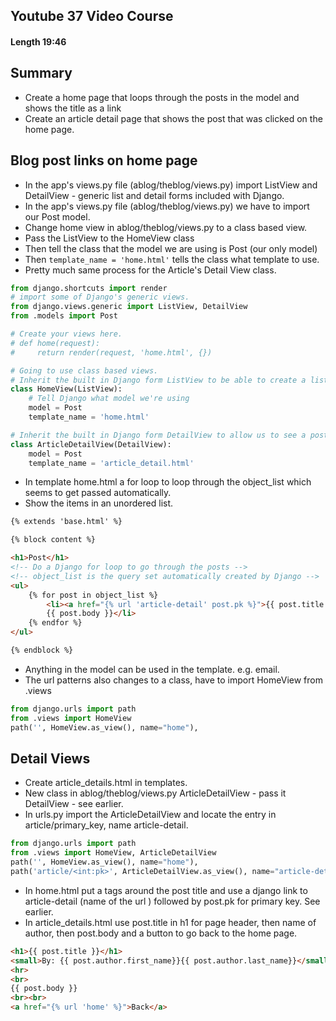 ## Youtube 37 Video Course

#### Length 19:46

## Summary

- Create a home page that loops through the posts in the model and shows the title as a link
- Create an article detail page that shows the post that was clicked on the home page.

## Blog post links on home page

- In the app's views.py file (ablog/theblog/views.py) import ListView and DetailView - generic list and detail forms included with Django.
- In the app's views.py file (ablog/theblog/views.py) we have to import our  Post model.
- Change home view in ablog/theblog/views.py to a class based view.
- Pass the ListView to the HomeView class
- Then tell the class that the model we are using is Post (our only model)
- Then `template_name = 'home.html'` tells the class what template to use.
- Pretty much same process for the Article's Detail View class.
``` python
from django.shortcuts import render
# import some of Django's generic views. 
from django.views.generic import ListView, DetailView
from .models import Post

# Create your views here.
# def home(request):
#     return render(request, 'home.html', {})

# Going to use class based views.
# Inherit the built in Django form ListView to be able to create a list of posts
class HomeView(ListView):
    # Tell Django what model we're using
    model = Post
    template_name = 'home.html'

# Inherit the built in Django form DetailView to allow us to see a post's detail
class ArticleDetailView(DetailView):
    model = Post
    template_name = 'article_detail.html'


```
- In template home.html a for loop to loop through the object_list which seems to get passed automatically.
- Show the items in an unordered list.
``` html
{% extends 'base.html' %}

{% block content %}

<h1>Post</h1>
<!-- Do a Django for loop to go through the posts -->
<!-- object_list is the query set automatically created by Django -->
<ul>
    {% for post in object_list %}
        <li><a href="{% url 'article-detail' post.pk %}">{{ post.title }}</a> - {{ post.author.first_name }} {{ post.author.last_name }} <br>
        {{ post.body }}</li>
    {% endfor %}
</ul>

{% endblock %}
```
- Anything in the model can be used in the template. e.g. email.
- The url patterns also changes to a class, have to import HomeView from .views
``` python
from django.urls import path
from .views import HomeView
path('', HomeView.as_view(), name="home"),
```

## Detail Views

- Create article_details.html in templates.
- New class in ablog/theblog/views.py ArticleDetailView - pass it DetailView - see earlier.
- In urls.py import the ArticleDetailView and locate the entry in article/primary_key, name article-detail. 
``` python
from django.urls import path
from .views import HomeView, ArticleDetailView
path('', HomeView.as_view(), name="home"),
path('article/<int:pk>', ArticleDetailView.as_view(), name="article-detail")
```
- In home.html put a tags around the post title and use a django link to article-detail (name of the url ) followed by post.pk for primary key. See earlier.
- In article_details.html use post.title in h1 for page header, then name of author, then post.body and a button to go back to the home page.
``` html
<h1>{{ post.title }}</h1>
<small>By: {{ post.author.first_name}}{{ post.author.last_name}}</small><br>
<hr>
<br>
{{ post.body }}
<br><br>
<a href="{% url 'home' %}">Back</a>
```
